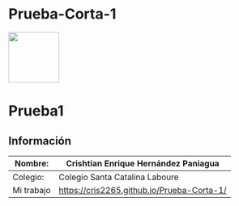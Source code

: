 # Prueba-Corta-1
<img width="100px" src="https://jefuentes80.github.io/starup_scl/img/logo_SCL%20(3).png">

# Prueba1

## Información

|  Nombre: | Crishtian Enrique Hernández Paniagua  |
| ------------ | ------------ |
|  Colegio: | Colegio Santa Catalina Laboure  |
|  Mi trabajo | https://cris2265.github.io/Prueba-Corta-1/ |
